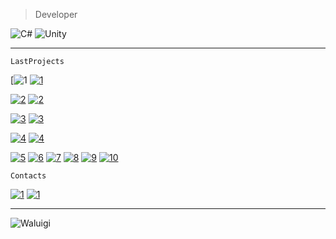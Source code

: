 >Developer
> 
![C#](https://img.shields.io/badge/-cSharp-e81c51?style=for-the-badge&logo=c-sharp&logoColor=white)
![Unity](https://img.shields.io/badge/-unity-e70173?style=for-the-badge&logo=unity&logoColor=white)
 ___

```
LastProjects
```
[![1](https://img.shields.io/badge/-1-fb8f53?style=for-the-badge&logo=git&logoColor=white)
[![1](https://img.shields.io/badge/-Yandex-fb8f53?style=for-the-badge&logo=Yandex)](https://yandex.ru/games/app/206662?draft=true&lang=ru)

[![2](https://img.shields.io/badge/-1-fb8f53?style=for-the-badge&logo=git&logoColor=white)](https://github.com/RomanSharipov/Toilet-rush)
[![2](https://img.shields.io/badge/-Yandex-fb8f53?style=for-the-badge&logo=Yandex)](https://yandex.ru/games/app/210372?draft=true&lang=ru)

[![3](https://img.shields.io/badge/-1-fb8f53?style=for-the-badge&logo=git&logoColor=white)](https://github.com/Kelkhaun/Theif)
[![3](https://img.shields.io/badge/-GooglePlay-fb8f53?style=for-the-badge&logo=GooglePlay)](https://play.google.com/store/apps/details?id=com.org.Agava.Theif&hl=ru&gl=US)

[![4](https://img.shields.io/badge/-2-b0032b?style=for-the-badge&logo=git&logoColor=white)](https://github.com/Kelkhaun/Egypt-Builder)
[![4](https://img.shields.io/badge/-GooglePlay-b0032b?style=for-the-badge&logo=GooglePlay&logoColor=white)](https://play.google.com/store/apps/details?id=org.Agava.EgyptBuild)

[![5](https://img.shields.io/badge/-3-fc8043?style=for-the-badge&logo=git&logoColor=white)](https://github.com/Kelkhaun/Obstacle-Course)
[![6](https://img.shields.io/badge/-7-6b006f?style=for-the-badge&logo=git&logoColor=white)](https://github.com/plastfw/ThrowingKnives)
[![7](https://img.shields.io/badge/-4-e81c51?style=for-the-badge&logo=git&logoColor=white)](https://github.com/plastfw/SmithyIdler)
[![8](https://img.shields.io/badge/-5-e70173?style=for-the-badge&logo=git&logoColor=white)](https://github.com/plastfw/Producer)
[![9](https://img.shields.io/badge/-6-f90059?style=for-the-badge&logo=git&logoColor=white)](https://github.com/plastfw/DogRunner)
[![10](https://img.shields.io/badge/-7-6b006f?style=for-the-badge&logo=git&logoColor=white)](https://github.com/plastfw/ThrowingKnives)



```
Contacts
```
[![1](https://img.shields.io/badge/-Telegram-fb8f53?style=for-the-badge&logo=telegram&logoColor=white)](https://t.me/plastfw) 
[![1](https://img.shields.io/badge/-Discord-b0032b?style=for-the-badge&logo=discord&logoColor=white)](https://discord.com/channels/226703052638388224)

___

![Waluigi](https://octodex.github.com/images/spidertocat.png)

